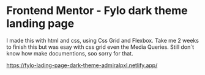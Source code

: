 # Frontend Mentor - Fylo dark theme landing page

I made this with html and css, using Css Grid and Flexbox.
Take me 2 weeks to finish this but was esay with css grid even the Media Queries.
Still don´t know how make documentions, soo sorry for that.

https://fylo-lading-page-dark-theme-admiralpxl.netlify.app/
